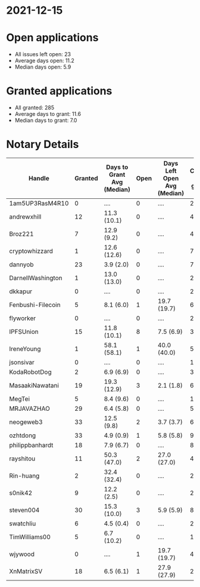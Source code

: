 2021-12-15
==========

# Open applications

- All issues left open: 23
- Average days open: 11.2
- Median days open: 5.9

# Granted applications

- All granted: 285
- Average days to grant: 11.6
- Median days to grant: 7.0

# Notary Details

| Handle            |   Granted | Days to Grant Avg (Median)   |   Open | Days Left Open Avg (Median)   |   Closed (no grant) |
|-------------------|-----------|------------------------------|--------|-------------------------------|---------------------|
| 1am5UP3RasM4R10   |         0 | ....                         |      0 | ....                          |                   2 |
| andrewxhill       |        12 | 11.3  (10.1)                 |      0 | ....                          |                  45 |
| Broz221           |         7 | 12.9  (9.2)                  |      0 | ....                          |                  48 |
| cryptowhizzard    |         1 | 12.6  (12.6)                 |      0 | ....                          |                   7 |
| dannyob           |        23 | 3.9  (2.0)                   |      0 | ....                          |                  76 |
| DarnellWashington |         1 | 13.0  (13.0)                 |      0 | ....                          |                   2 |
| dkkapur           |         0 | ....                         |      0 | ....                          |                   2 |
| Fenbushi-Filecoin |         5 | 8.1  (6.0)                   |      1 | 19.7  (19.7)                  |                  67 |
| flyworker         |         0 | ....                         |      0 | ....                          |                   2 |
| IPFSUnion         |        15 | 11.8  (10.1)                 |      8 | 7.5  (6.9)                    |                  33 |
| IreneYoung        |         1 | 58.1  (58.1)                 |      1 | 40.0  (40.0)                  |                   5 |
| jsonsivar         |         0 | ....                         |      0 | ....                          |                  13 |
| KodaRobotDog      |         2 | 6.9  (6.9)                   |      0 | ....                          |                   3 |
| MasaakiNawatani   |        19 | 19.3  (12.9)                 |      3 | 2.1  (1.8)                    |                  66 |
| MegTei            |         5 | 8.4  (9.6)                   |      0 | ....                          |                  11 |
| MRJAVAZHAO        |        29 | 6.4  (5.8)                   |      0 | ....                          |                  58 |
| neogeweb3         |        33 | 12.5  (9.8)                  |      2 | 3.7  (3.7)                    |                  63 |
| ozhtdong          |        33 | 4.9  (0.9)                   |      1 | 5.8  (5.8)                    |                  94 |
| philippbanhardt   |        18 | 7.9  (6.7)                   |      0 | ....                          |                  81 |
| rayshitou         |        11 | 50.3  (47.0)                 |      2 | 27.0  (27.0)                  |                  42 |
| Rin-huang         |         2 | 32.4  (32.4)                 |      0 | ....                          |                   2 |
| s0nik42           |         9 | 12.2  (2.5)                  |      0 | ....                          |                  27 |
| steven004         |        30 | 15.3  (10.0)                 |      3 | 5.9  (5.9)                    |                  84 |
| swatchliu         |         6 | 4.5  (0.4)                   |      0 | ....                          |                  20 |
| TimWilliams00     |         5 | 6.7  (10.2)                  |      0 | ....                          |                  12 |
| wjywood           |         0 | ....                         |      1 | 19.7  (19.7)                  |                   4 |
| XnMatrixSV        |        18 | 6.5  (6.1)                   |      1 | 27.9  (27.9)                  |                  29 |